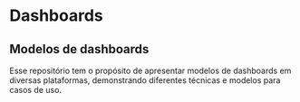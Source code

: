 # Dashboards
## Modelos de dashboards

Esse repositório tem o propósito de apresentar modelos de dashboards em diversas plataformas, demonstrando diferentes técnicas e modelos para casos de uso.
